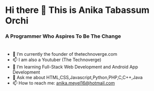 #                                                              Hi there 👋 This is Anika Tabassum Orchi
### A Programmer Who Aspires To Be The Change

#
- 🔭 I’m currently the founder of thetechnoverge.com
- 📫 I am also a Youtuber (The Technoverge)
- 🌱 I’m learning Full-Stack Web Development and Android App Development
- 💬 Ask me about HTML,CSS,Javascript,Python,PHP,C,C++,Java
- 📫 How to reach me: anika.meyel16@hotmail.com






